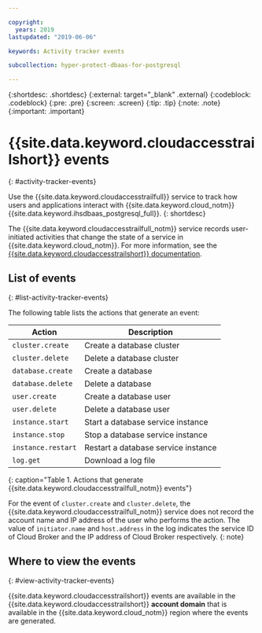 ```yaml
---

copyright:
  years: 2019
lastupdated: "2019-06-06"

keywords: Activity tracker events

subcollection: hyper-protect-dbaas-for-postgresql

---
```


{:shortdesc: .shortdesc}
{:external: target="_blank" .external}
{:codeblock: .codeblock}
{:pre: .pre}
{:screen: .screen}
{:tip: .tip}
{:note: .note}
{:important: .important}

# {{site.data.keyword.cloudaccesstrailshort}} events
{: #activity-tracker-events}

Use the {{site.data.keyword.cloudaccesstrailfull}} service to track how users and applications interact with {{site.data.keyword.cloud_notm}} {{site.data.keyword.ihsdbaas_postgresql_full}}.
{: shortdesc}

The {{site.data.keyword.cloudaccesstrailfull_notm}} service records user-initiated activities that change the state of a service in {{site.data.keyword.cloud_notm}}. For more information, see the [{{site.data.keyword.cloudaccesstrailshort}} documentation](/docs/services/Activity-Tracker-with-LogDNA?topic=logdnaat-getting-started).

## List of events
{: #list-activity-tracker-events}

The following table lists the actions that generate an event:

| Action                 | Description                               |
| ---------------------- | ----------------------------------------- |
| `cluster.create` | Create a database cluster                 |
| `cluster.delete` | Delete a database cluster                 |
| `database.create` | Create a database                  |
| `database.delete` | Delete a database                  |
| `user.create`     | Create a database user                    |
| `user.delete`     | Delete a database user                    |
| `instance.start` | Start a database service instance         |
| `instance.stop`  | Stop a database service instance          |
| `instance.restart`  | Restart a database service instance          |
| `log.get`       | Download a log file |
{: caption="Table 1. Actions that generate {{site.data.keyword.cloudaccesstrailfull_notm}} events"}

For the event of `cluster.create` and `cluster.delete`, the {{site.data.keyword.cloudaccesstrailfull_notm}} service does not record the account name and IP address of the user who performs the action. The value of `initiator.name` and `host.address` in the log indicates the service ID of Cloud Broker and the IP address of Cloud Broker respectively.
{: note}

## Where to view the events
{: #view-activity-tracker-events}

<!-- Option 2: Add the following sentence if your service sends events to the account domain. -->

{{site.data.keyword.cloudaccesstrailshort}} events are available in the {{site.data.keyword.cloudaccesstrailshort}} **account domain** that is available in the {{site.data.keyword.cloud_notm}} region where the events are generated.
